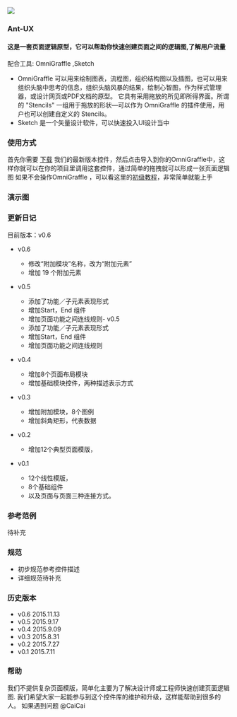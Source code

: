 ![](https://t.alipayobjects.com/images/T1yplhXkhiXXXXXXXX.png)

### Ant-UX

#### 这是一套页面逻辑原型，它可以帮助你快速创建页面之间的逻辑图,了解用户流量

配合工具: OmniGraffle ,Sketch

- OmniGraffle 可以用来绘制图表，流程图，组织结构图以及插图，也可以用来组织头脑中思考的信息，组织头脑风暴的结果，绘制心智图，作为样式管理器，或设计网页或PDF文档的原型。
它具有采用拖放的所见即所得界面。所谓的 "Stencils" 一组用于拖放的形状—可以作为 OmniGraffle 的插件使用，用户也可以创建自定义的 Stencils。
- Sketch 是一个矢量设计软件，可以快速投入UI设计当中

### 使用方式

首先你需要 [下载](http://ux.ant.design) 我们的最新版本控件，然后点击导入到你的OmniGraffle中，这样你就可以在你的项目里调用这套控件，通过简单的拖拽就可以形成一张页面逻辑图
如果不会操作OmniGraffle ，可以看这里的[初级教程](http://beforweb.com/node/202)，非常简单就能上手

### 演示图



### 更新日记

目前版本：v0.6

- v0.6 
  - 修改“附加模块”名称，改为“附加元素”
  - 增加 19 个附加元素

- v0.5 
  - 添加了功能／子元素表现形式
  - 增加Start，End 组件 
  - 增加页面功能之间连线规则- v0.5 
  - 添加了功能／子元素表现形式
  - 增加Start，End 组件 
  - 增加页面功能之间连线规则

- v0.4  
  - 增加8个页面布局模块
  - 增加基础模块控件，两种描述表示方式

- v0.3  
  - 增加附加模块，8个图例
  - 增加斜角矩形，代表数据

- v0.2
  - 增加12个典型页面模版，

- v0.1
  - 12个线性模版，
  - 8个基础组件
  - 以及页面与页面三种连接方式。
  


### 参考范例

待补充

### 规范

- 初步规范参考控件描述
- 详细规范待补充

### 历史版本

- v0.6 2015.11.13
- v0.5 2015.9.17
- v0.4 2015.9.09
- v0.3 2015.8.31
- v0.2 2015.7.27
- v0.1 2015.7.11

### 帮助

我们不提供复杂页面模版，简单化主要为了解决设计师或工程师快速创建页面逻辑图.
我们希望大家一起能参与到这个控件库的维护和升级，这样能帮助到很多的人。
如果遇到问题 @CaiCai